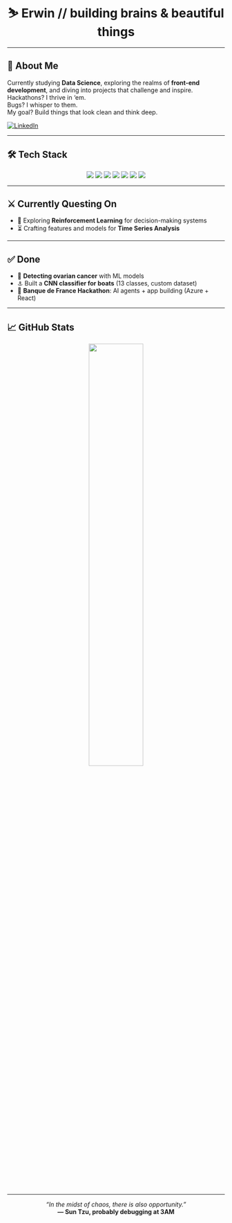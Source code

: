 <!-- README vibes: warrior-coded, data-sleek, and built different -->

<h1 align="center">⛷️ Erwin // building brains & beautiful things</h1>

---

## 🌱 About Me  
Currently studying **Data Science**, exploring the realms of **front-end development**, and diving into projects that challenge and inspire.
Hackathons? I thrive in ‘em.   
Bugs? I whisper to them.   
My goal? Build things that look clean and think deep.  

[![LinkedIn](https://img.shields.io/badge/LinkedIn-Connect-blue?style=for-the-badge&logo=linkedin&logoColor=white)](https://www.linkedin.com/in/erwinrod/)

---

## 🛠️ Tech Stack  
<p align="center">
  <img src="https://img.shields.io/badge/Python-3776AB?style=for-the-badge&logo=python&logoColor=white"/>
  <img src="https://img.shields.io/badge/C++-00599C?style=for-the-badge&logo=c%2B%2B&logoColor=white"/>
  <img src="https://img.shields.io/badge/TensorFlow-FF6F00?style=for-the-badge&logo=tensorflow&logoColor=white"/>
  <img src="https://img.shields.io/badge/PyTorch-EE4C2C?style=for-the-badge&logo=pytorch&logoColor=white"/>
  <img src="https://img.shields.io/badge/Pandas-150458?style=for-the-badge&logo=pandas&logoColor=white"/>
  <img src="https://img.shields.io/badge/JavaScript-F7DF1E?style=for-the-badge&logo=javascript&logoColor=black"/>
  <img src="https://img.shields.io/badge/React-61DAFB?style=for-the-badge&logo=react&logoColor=black"/>
</p>


---

## ⚔️ Currently Questing On
- 🤖 Exploring **Reinforcement Learning** for decision-making systems  
- ⏳ Crafting features and models for **Time Series Analysis**

---

## ✅ Done
- 🧬 **Detecting ovarian cancer** with ML models  
- ⚓ Built a **CNN classifier for boats** (13 classes, custom dataset)  
- 🏦 **Banque de France Hackathon**: AI agents + app building (Azure + React)

---

## 📈 GitHub Stats  
<p align="center">
  <img src="https://github-readme-stats.vercel.app/api?username=ErwinGoneMad&show_icons=true&theme=tokyonight" width="50%" />
</p>

---

<p align="center">
  <em>“In the midst of chaos, there is also opportunity.”</em><br>
  <strong>— Sun Tzu, probably debugging at 3AM</strong>
</p>
